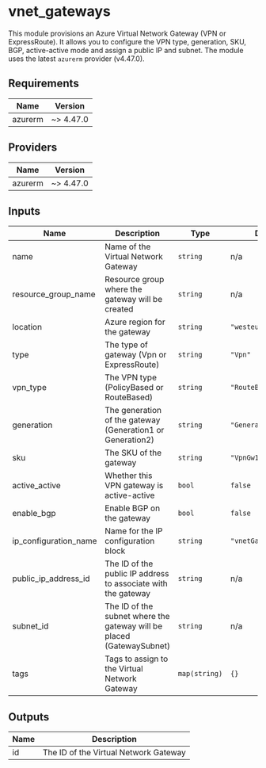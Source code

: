 # vnet_gateways

This module provisions an Azure Virtual Network Gateway (VPN or ExpressRoute).  It allows you to configure the VPN type, generation, SKU, BGP, active-active mode and assign a public IP and subnet.  The module uses the latest `azurerm` provider (v4.47.0).

<!-- BEGINNING OF PRE-COMMIT-TERRAFORM DOCS HOOK -->
## Requirements

| Name | Version |
|------|---------|
| azurerm | ~> 4.47.0 |

## Providers

| Name | Version |
|------|---------|
| azurerm | ~> 4.47.0 |

## Inputs

| Name | Description | Type | Default | Required |
|------|-------------|------|---------|:--------:|
| name | Name of the Virtual Network Gateway | `string` | n/a | yes |
| resource_group_name | Resource group where the gateway will be created | `string` | n/a | yes |
| location | Azure region for the gateway | `string` | `"westeurope"` | no |
| type | The type of gateway (Vpn or ExpressRoute) | `string` | `"Vpn"` | no |
| vpn_type | The VPN type (PolicyBased or RouteBased) | `string` | `"RouteBased"` | no |
| generation | The generation of the gateway (Generation1 or Generation2) | `string` | `"Generation1"` | no |
| sku | The SKU of the gateway | `string` | `"VpnGw1"` | no |
| active_active | Whether this VPN gateway is active-active | `bool` | `false` | no |
| enable_bgp | Enable BGP on the gateway | `bool` | `false` | no |
| ip_configuration_name | Name for the IP configuration block | `string` | `"vnetGatewayConfig"` | no |
| public_ip_address_id | The ID of the public IP address to associate with the gateway | `string` | n/a | yes |
| subnet_id | The ID of the subnet where the gateway will be placed (GatewaySubnet) | `string` | n/a | yes |
| tags | Tags to assign to the Virtual Network Gateway | `map(string)` | `{}` | no |

## Outputs

| Name | Description |
|------|-------------|
| id | The ID of the Virtual Network Gateway |

<!-- END OF PRE-COMMIT-TERRAFORM DOCS HOOK -->